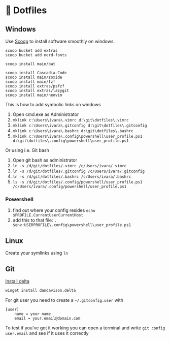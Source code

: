 # 📑 Dotfiles


## Windows

Use [Scoop](https://scoop.sh/) to install software smoothly on windows.


```pwsh 
scoop bucket add extras
scoop bucket add nerd-fonts

scoop install main/bat

scoop install Cascadia-Code
scoop install main/zoxide
scoop install main/fzf
scoop install extras/psfzf
scoop install extras/lazygit
scoop install main/neovim
````



This is how to add symbolic links on windows

1. Open cmd.exe as Administrator
2. `mklink c:\Users\ivara\.vimrc d:\git\dotfiles\.vimrc`
3. `mklink c:\Users\ivara\.gitconfig d:\git\dotfiles\.gitconfig`
4. `mklink c:\Users\ivara\.bashrc d:\git\dotfiles\.bashrc`
5. `mklink c:\Users\ivara\.config\powershell\user_profile.ps1 d:\git\dotfiles\.config\powershell\user_profile.ps1`

Or using i.e. Git bash

1. Open git bash as administrator
2. `ln -s /d/git/dotfiles/.vimrc /c/Users/ivara/.vimrc`
3. `ln -s /d/git/dotfiles/.gitconfig /c/Users/ivara/.gitconfig`
4. `ln -s /d/git/dotfiles/.bashrc /c/Users/ivara/.bashrc`
5. `ls -s /d/git/dotfiles/.config/powershell/user_profile.ps1 /c/Users/ivara/.config/powershell/user_profile.ps1`

### Powershell

1. find out where your config resides `echo $PROFILE.CurrentUserCurrentHost`
2. add this to that file: `. $env:USERPROFILE\.config\powershell\user_profile.ps1`

## Linux

Create your symlinks using `ln`

## Git

[Install delta](https://github.com/dandavison/delta)

```cmd
winget install dandavison.delta
```

For git user you need to create a `~/.gitconfig.user` with 

```git
[user]
    name = your name
    email = your.email@domain.com
```

To test if you've got it working you can open a terminal and write `git config user.email` and see if it uses it correctly

